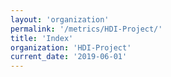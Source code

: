 ```yaml
---
layout: 'organization'
permalink: '/metrics/HDI-Project/'
title: 'Index'
organization: 'HDI-Project'
current_date: '2019-06-01'
---
```

